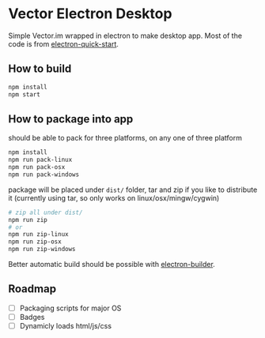 # Vector Electron Desktop
Simple Vector.im wrapped in electron to make desktop app. Most of the code is from [electron-quick-start](https://github.com/electron/electron-quick-start).


## How to build

```bash
npm install
npm start
```
## How to package into app

should be able to pack for three platforms, on any one of three platform 

```bash
npm install
npm run pack-linux
npm run pack-osx
npm run pack-windows
```

package will be placed under `dist/` folder, tar and zip if you like to distribute it (currently using tar, so only works on linux/osx/mingw/cygwin)

```bash
# zip all under dist/
npm run zip
# or
npm run zip-linux
npm run zip-osx
npm run zip-windows
```

Better automatic build should be possible with [electron-builder](https://github.com/electron-userland/electron-builder).

## Roadmap

* [ ] Packaging scripts for major OS
* [ ] Badges
* [ ] Dynamicly loads html/js/css
